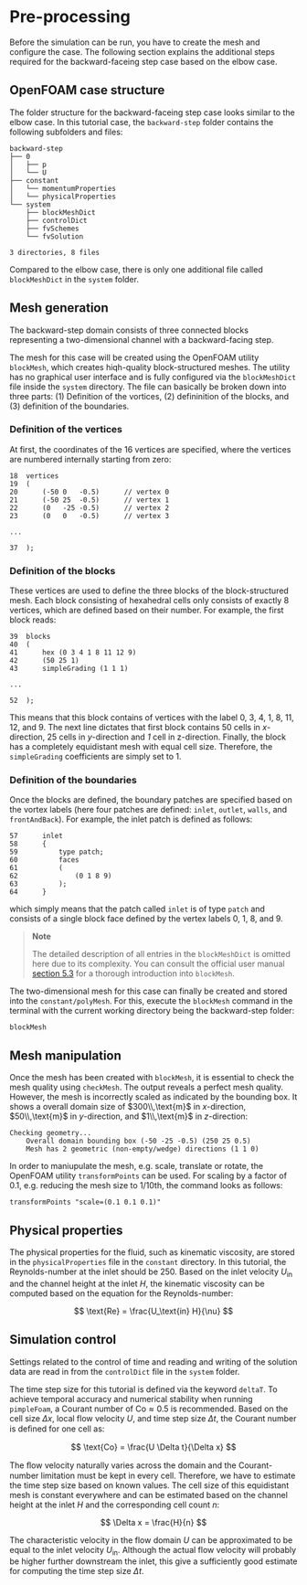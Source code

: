 # Pre-processing

Before the simulation can be run, you have to create the mesh and configure the case. The following section explains the additional steps required for the backward-faceing step case based on the elbow case.

## OpenFOAM case structure

The folder structure for the backward-faceing step case looks similar to the elbow case. In this tutorial case, the `backward-step` folder contains the following subfolders and files:

```
backward-step
├── 0
│   ├── p
│   └── U
├── constant
│   └── momentumProperties
│   └── physicalProperties
└── system
    ├── blockMeshDict
    ├── controlDict
    ├── fvSchemes
    └── fvSolution

3 directories, 8 files
```

Compared to the elbow case, there is only one additional file called `blockMeshDict` in the `system` folder.


## Mesh generation

The backward-step domain consists of three connected blocks representing a two-dimensional channel with a backward-facing step.

The mesh for this case will be created using the OpenFOAM utility `blockMesh`, which creates hiqh-quality block-structured meshes. The utility has no graphical user interface and is fully configured via the `blockMeshDict` file inside the `system` directory. The file can basically be broken down into three parts: (1) Definition of the vortices, (2) defininition of the blocks, and (3) definition of the boundaries.

### Definition of the vertices

At first, the coordinates of the 16 vertices are specified, where the vertices are numbered internally starting from zero:

```
18  vertices
19  (
20      (-50 0   -0.5)      // vertex 0
21      (-50 25  -0.5)      // vertex 1
22      (0   -25 -0.5)      // vertex 2
23      (0   0   -0.5)      // vertex 3

...

37  );
```

### Definition of the blocks

These vertices are used to define the three blocks of the block-structured mesh. Each block consisting of hexahedral cells only consists of exactly 8 vertices, which are defined based on their number. For example, the first block reads:
```
39  blocks
40  (
41      hex (0 3 4 1 8 11 12 9)
42      (50 25 1)
43      simpleGrading (1 1 1)

...

52  );
```

This means that this block contains of vertices with the label 0, 3, 4, 1, 8, 11, 12, and 9. The next line dictates that first block contains 50 cells in *x*-direction, 25 cells in *y*-direction and *1* cell in z-direction. Finally, the block has a completely equidistant mesh with equal cell size. Therefore, the `simpleGrading` coefficients are simply set to 1.

### Definition of the boundaries

Once the blocks are defined, the boundary patches are specified based on the vortex labels (here four patches are defined: `inlet`, `outlet`, `walls`, and `frontAndBack`). For example, the inlet patch is defined as follows:

```
57      inlet
58      {
59          type patch;
60          faces
61          (
62              (0 1 8 9)
63          );
64      }
```

which simply means that the patch called `inlet` is of type `patch` and consists of a single block face defined by the vertex labels 0, 1, 8, and 9.

> **Note**
>
> The detailed description of all entries in the `blockMeshDict` is omitted here due to its complexity. You can consult the official user manual [section 5.3](https://doc.cfd.direct/openfoam/user-guide-v10/blockmesh#x26-1850005.3) for a thorough introduction into `blockMesh`.

The two-dimensional mesh for this case can finally be created and stored into the `constant/polyMesh`. For this, execute the `blockMesh` command in the terminal with the current working directory being the backward-step folder:

```
blockMesh
```



## Mesh manipulation

Once the mesh has been created with `blockMesh`, it is essential to check the mesh quality using `checkMesh`. The output reveals a perfect mesh quality. However, the mesh is incorrectly scaled as indicated by the bounding box. It shows a overall domain size of $300\\,\text{m}$ in $x$-direction, $50\\,\text{m}$ in $y$-direction, and $1\\,\text{m}$ in $z$-direction:

```
Checking geometry...
    Overall domain bounding box (-50 -25 -0.5) (250 25 0.5)
    Mesh has 2 geometric (non-empty/wedge) directions (1 1 0)
```

In order to maniupulate the mesh, e.g. scale, translate or rotate, the OpenFOAM utility `transformPoints` can be used. For scaling by a factor of 0.1, e.g. reducing the mesh size to 1/10th, the command looks as follows:

```
transformPoints "scale=(0.1 0.1 0.1)"
```


## Physical properties

The physical properties for the fluid, such as kinematic viscosity, are stored in the `physicalProperties` file in the `constant` directory. In this tutorial, the Reynolds-number at the inlet should be 250. Based on the inlet velocity $U_\text{in}$ and the channel height at the inlet $H$, the kinematic viscosity can be computed based on the equation for the Reynolds-number:

$$
\text{Re} = \frac{U_\text{in} H}{\nu}
$$


## Simulation control

Settings related to the control of time and reading and writing of the solution data are read in from the `controlDict` file in the `system` folder.

The time step size for this tutorial is defined via the keyword `deltaT`. To achieve temporal accuracy and numerical stability when running `pimpleFoam`, a Courant number of $\text{Co} \approx 0.5$ is recommended. Based on the cell size $\Delta x$, local flow velocity $U$, and time step size $\Delta t$, the Courant number is deﬁned for one cell as:

$$
\text{Co} = \frac{U \Delta t}{\Delta x}
$$

The ﬂow velocity naturally varies across the domain and the Courant-number limitation must be kept in every cell. Therefore, we have to estimate the time step size based on known values. The cell size of this equidistant mesh is constant everywhere and can be estimated based on the channel height at the inlet $H$ and the corresponding cell count $n$:

$$
\Delta x = \frac{H}{n}
$$

The characteristic velocity in the flow domain $U$ can be approximated to be equal to the inlet velocity $U_\text{in}$. Although the actual flow velocity will probably be higher further downstream the inlet, this give a sufficiently good estimate for computing the time step size $\Delta t$.
